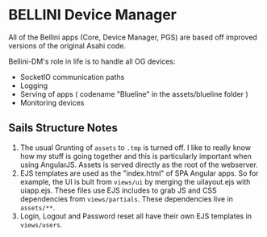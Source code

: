 # BELLINI Device Manager

All of the Bellini apps (Core, Device Manager, PGS) are based off improved versions of the original Asahi code.

Bellini-DM's role in life is to handle all OG devices:
* SocketIO communication paths
* Logging
* Serving of apps ( codename "Blueline" in the assets/blueline folder )
* Monitoring devices


Sails Structure Notes
---------------------

1. The usual Grunting of `assets` to `.tmp` is turned off. I like to really know how my stuff is going together and this
   is particularly important when using AngularJS. Assets is served directly as the root of the webserver.
   <br>
2. EJS templates are used as the "index.html" of SPA Angular apps. So for example, the UI is bult from `views/ui` by
    merging the uilayout.ejs with uiapp.ejs. These files use EJS includes to grab JS and CSS dependencies from `views/partials`.
    These dependencies live in `assets/**`. 
    <br>
3. Login, Logout and Password reset all have their own EJS templates in `views/users`.
    <br>
